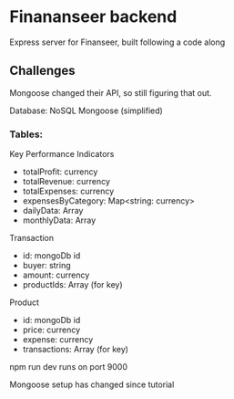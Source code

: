 # Finananseer backend
Express server for Finanseer, built following a code along

## Challenges
Mongoose changed their API, so still figuring that out.

Database: NoSQL Mongoose
(simplified)
### Tables: 
<!-- put into a table itself -->
 Key Performance Indicators
- totalProfit: currency
- totalRevenue: currency
- totalExpenses: currency
- expensesByCategory: Map<string: currency> 
- dailyData: Array
- monthlyData: Array

Transaction
- id: mongoDb id
- buyer: string
- amount: currency
- productIds: Array (for key)

 Product
- id: mongoDb id
- price: currency
- expense: currency
- transactions:  Array<mongoDb id> (for key)

npm run dev runs on port 9000

Mongoose setup has changed since tutorial
